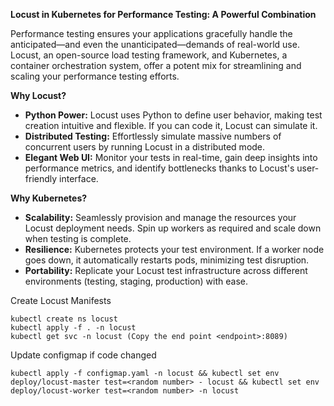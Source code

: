 **Locust in Kubernetes for Performance Testing: A Powerful Combination**

Performance testing ensures your applications gracefully handle the anticipated—and even the unanticipated—demands of real-world use. Locust, an open-source load testing framework, and Kubernetes, a container orchestration system, offer a potent mix for streamlining and scaling your performance testing efforts.

**Why Locust?**

-   **Python Power:** Locust uses Python to define user behavior, making test creation intuitive and flexible. If you can code it, Locust can simulate it.
-   **Distributed Testing:** Effortlessly simulate massive numbers of concurrent users by running Locust in a distributed mode.
-   **Elegant Web UI:** Monitor your tests in real-time, gain deep insights into performance metrics, and identify bottlenecks thanks to Locust's user-friendly interface.

**Why Kubernetes?**

-   **Scalability:** Seamlessly provision and manage the resources your Locust deployment needs. Spin up workers as required and scale down when testing is complete.
-   **Resilience:** Kubernetes protects your test environment. If a worker node goes down, it automatically restarts pods, minimizing test disruption.
-   **Portability:** Replicate your Locust test infrastructure across different environments (testing, staging, production) with ease.

Create Locust Manifests
```
kubectl create ns locust
kubectl apply -f . -n locust
kubectl get svc -n locust (Copy the end point <endpoint>:8089)
```

Update configmap if code changed
```
kubectl apply -f configmap.yaml -n locust && kubectl set env deploy/locust-master test=<random number> - locust && kubectl set env deploy/locust-worker test=<random number> -n locust
```